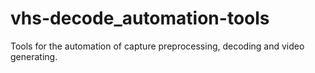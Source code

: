 # vhs-decode_automation-tools
Tools for the automation of capture preprocessing, decoding and video generating.
